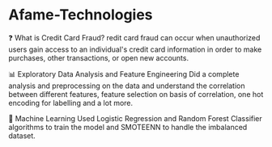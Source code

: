 # Afame-Technologies
❓ What is Credit Card Fraud?
redit card fraud can occur when unauthorized users gain access to an individual's credit card information in order to make purchases, other transactions, or open new accounts.

📊 Exploratory Data Analysis and Feature Engineering
Did a complete analysis and preprocessing on the data and understand the correlation between different features, feature selection on basis of correlation, one hot encoding for labelling  and a lot more.

🎰 Machine Learning
Used Logistic Regression and  Random Forest Classifier algorithms to train the model  and SMOTEENN to handle the imbalanced dataset.

